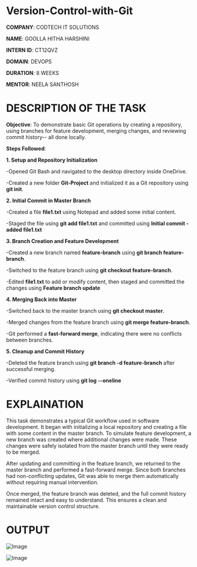 # Version-Control-with-Git

**COMPANY**: CODTECH IT SOLUTIONS

**NAME**: GOOLLA HITHA HARSHINI

**INTERN ID**: CT12QVZ

**DOMAIN**: DEVOPS

**DURATION**: 8 WEEKS

**MENTOR**: NEELA SANTHOSH

# DESCRIPTION OF THE TASK
**Objective**:
To demonstrate basic Git operations by creating a repository, using branches for feature development, merging changes, and reviewing commit history-- all done locally.

**Steps Followed**:

**1. Setup and Repository Initialization**

-Opened Git Bash and navigated to the desktop directory inside OneDrive.

-Created a new folder **Git-Project** and initialized it as a Git repository using **git init**.

**2. Initial Commit in Master Branch**

-Created a file **file1.txt** using Notepad and added some initial content.

-Staged the file using **git add file1.txt** and committed using **Initial commit - added file1.txt**

**3. Branch Creation and Feature Development**

-Created a new branch named **feature-branch** using **git branch feature-branch**.

-Switched to the feature branch using **git checkout feature-branch**.

-Edited **file1.txt** to add or modify content, then staged and committed the changes using **Feature branch update**

**4. Merging Back into Master**

-Switched back to the master branch using **git checkout master**.

-Merged changes from the feature branch using **git merge feature-branch**.

-Git performed a **fast-forward merge**, indicating there were no conflicts between branches.

**5. Cleanup and Commit History**

-Deleted the feature branch using **git branch -d feature-branch** after successful merging.

-Verified commit history using **git log --oneline**

# EXPLAINATION

This task demonstrates a typical Git workflow used in software development. It began with initializing a local repository and creating a file with some content in the master branch. To simulate feature development, a new branch was created where additional changes were made. These changes were safely isolated from the master branch until they were ready to be merged.

After updating and committing in the feature branch, we returned to the master branch and performed a fast-forward merge. Since both branches had non-conflicting updates, Git was able to merge them automatically without requiring manual intervention.

Once merged, the feature branch was deleted, and the full commit history remained intact and easy to understand. This ensures a clean and maintainable version control structure.

# OUTPUT
![Image](https://github.com/user-attachments/assets/68bfb5bf-a225-487b-94dc-aab5de52de7a)

![Image](https://github.com/user-attachments/assets/86a21372-8413-4324-b8ec-8e779a91e336)



